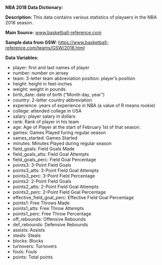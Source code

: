 **NBA 2018 Data Dictionary:**

**Description:**
This data contains various statistics of playaers in the NBA 2018 season.

**Main Source:**
www.basketball-reference.com

**Sample data from GSW:**
https://www.basketball-reference.com/teams/GSW/2018.html

**Data Variables:**
* player: first and last names of player
* number: number on jersey
* team: 3-letter team abbreviation position: player’s position
* height: height in feet-inches
* weight: weight in pounds
* birth_date: date of birth (“Month day, year”)
* country: 2-letter country abbreviation
* experience: years of experience in NBA (a value of R means rookie)
* college: attended college in USA
* salary: player salary in dollars
* rank: Rank of player in his team
* age: Age of Player at the start of February 1st of that season.
* games: Games Played furing regular season
* sames_started: Games Started
* minutes: Minutes Played during regular season
* field_goals: Field Goals Made
* field_goals_atts: Field Goal Attempts
* field_goals_perc: Field Goal Percentage
* points3: 3-Point Field Goals
* points3_atts: 3-Point Field Goal Attempts
* points3_perc: 3-Point Field Percentage
* points2: 2-Point Field Goals
* points2_atts: 2-Point Field Goal Attempts
* points2_perc: 2-Point Field Goal Percentage
* effective_field_goal_perc: Effective Field Goal Percentage
* points1: Free Throws Made
* points1_atts: Free Throw Attempts
* points1_perc: Free Throw Percentage
* off_rebounds: Offensive Rebounds
* def_rebounds: Defensive Rebounds
* assists: Assists
* steals: Steals
* blocks: Blocks
* turnovers: Turnovers
* fouls: Fouls
* points: Total points

